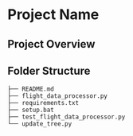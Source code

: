 # Project Name

## Project Overview


## Folder Structure

<!-- TREE_START -->
```
├── README.md
├── flight_data_processor.py
├── requirements.txt
├── setup.bat
├── test_flight_data_processor.py
└── update_tree.py
```
<!-- TREE_END -->